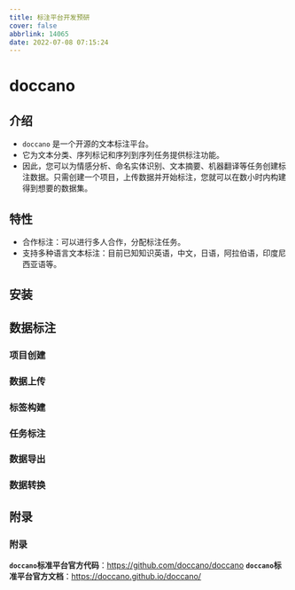 ```yaml
---
title: 标注平台开发预研
cover: false
abbrlink: 14065
date: 2022-07-08 07:15:24
---
```






# doccano

## 介绍

- `doccano` 是一个开源的文本标注平台。
- 它为文本分类、序列标记和序列到序列任务提供标注功能。
- 因此，您可以为情感分析、命名实体识别、文本摘要、机器翻译等任务创建标注数据。只需创建一个项目，上传数据并开始标注，您就可以在数小时内构建得到想要的数据集。

## 特性

- 合作标注：可以进行多人合作，分配标注任务。
- 支持多种语言文本标注：目前已知知识英语，中文，日语，阿拉伯语，印度尼西亚语等。

## 安装

## 数据标注

### 项目创建

### 数据上传

### 标签构建

### 任务标注

### 数据导出

### 数据转换

## 附录

### 附录

**`doccano`标准平台官方代码**：https://github.com/doccano/doccano
**`doccano`标准平台官方文档**：https://doccano.github.io/doccano/

